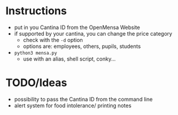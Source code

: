 # Instructions

- put in you Cantina ID from the OpenMensa Website
- if supported by your cantina, you can change the price category
  - check with the `-d` option
  - options are: employees, others, pupils, students
- `python3 mensa.py`
  - use with an alias, shell script, conky...

# TODO/Ideas

- possibility to pass the Cantina ID from the command line
- alert system for food intolerance/ printing notes
